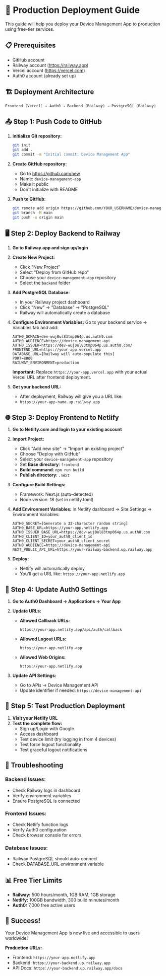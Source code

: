 # 🚀 Production Deployment Guide

This guide will help you deploy your Device Management App to production using free-tier services.

## 📋 Prerequisites

- GitHub account
- Railway account (https://railway.app)
- Vercel account (https://vercel.com)
- Auth0 account (already set up)

## 🏗️ Deployment Architecture

```
Frontend (Vercel) → Auth0 → Backend (Railway) → PostgreSQL (Railway)
```

## 📤 Step 1: Push Code to GitHub

1. **Initialize Git repository:**
   ```bash
   git init
   git add .
   git commit -m "Initial commit: Device Management App"
   ```

2. **Create GitHub repository:**
   - Go to https://github.com/new
   - Name: `device-management-app`
   - Make it public
   - Don't initialize with README

3. **Push to GitHub:**
   ```bash
   git remote add origin https://github.com/YOUR_USERNAME/device-management-app.git
   git branch -M main
   git push -u origin main
   ```

## 🖥️ Step 2: Deploy Backend to Railway

1. **Go to Railway.app and sign up/login**

2. **Create New Project:**
   - Click "New Project"
   - Select "Deploy from GitHub repo"
   - Choose your `device-management-app` repository
   - Select the `backend` folder

3. **Add PostgreSQL Database:**
   - In your Railway project dashboard
   - Click "New" → "Database" → "PostgreSQL"
   - Railway will automatically create a database

4. **Configure Environment Variables:**
   Go to your backend service → Variables tab and add:
   ```
   AUTH0_DOMAIN=dev-wuj0ul83tmp064p.us.auth0.com
   AUTH0_AUDIENCE=https://device-management-api
   AUTH0_ISSUER=https://dev-wuj0ul83tmp064p.us.auth0.com/
   FRONTEND_URL=https://your-app.vercel.app
   DATABASE_URL=[Railway will auto-populate this]
   PORT=8000
   RAILWAY_ENVIRONMENT=production
   ```
   
   **Important:** Replace `https://your-app.vercel.app` with your actual Vercel URL after frontend deployment.

5. **Get your backend URL:**
   - After deployment, Railway will give you a URL like:
   - `https://your-app-name.up.railway.app`

## 🌐 Step 3: Deploy Frontend to Netlify

1. **Go to Netlify.com and login to your existing account**

2. **Import Project:**
   - Click "Add new site" → "Import an existing project"
   - Choose "Deploy with GitHub"
   - Select your `device-management-app` repository
   - Set **Base directory**: `frontend`
   - **Build command**: `npm run build`
   - **Publish directory**: `.next`

3. **Configure Build Settings:**
   - Framework: Next.js (auto-detected)
   - Node version: 18 (set in netlify.toml)

4. **Add Environment Variables:**
   In Netlify dashboard → Site Settings → Environment Variables:
   ```
   AUTH0_SECRET=[Generate a 32-character random string]
   AUTH0_BASE_URL=https://your-app.netlify.app
   AUTH0_ISSUER_BASE_URL=https://dev-wuj0ul83tmp064p.us.auth0.com
   AUTH0_CLIENT_ID=your_auth0_client_id
   AUTH0_CLIENT_SECRET=your_auth0_client_secret
   AUTH0_AUDIENCE=https://device-management-api
   NEXT_PUBLIC_API_URL=https://your-railway-backend.up.railway.app
   ```

5. **Deploy:**
   - Netlify will automatically deploy
   - You'll get a URL like: `https://your-app.netlify.app`

## 🔐 Step 4: Update Auth0 Settings

1. **Go to Auth0 Dashboard → Applications → Your App**

2. **Update URLs:**
   - **Allowed Callback URLs:**
     ```
     https://your-app.netlify.app/api/auth/callback
     ```
   
   - **Allowed Logout URLs:**
     ```
     https://your-app.netlify.app
     ```
   
   - **Allowed Web Origins:**
     ```
     https://your-app.netlify.app
     ```

3. **Update API Settings:**
   - Go to APIs → Device Management API
   - Update identifier if needed: `https://device-management-api`

## 🧪 Step 5: Test Production Deployment

1. **Visit your Netlify URL**
2. **Test the complete flow:**
   - Sign up/Login with Google
   - Access dashboard
   - Test device limit (try logging in from 4 devices)
   - Test force logout functionality
   - Test graceful logout notifications

## 🔧 Troubleshooting

### Backend Issues:
- Check Railway logs in dashboard
- Verify environment variables
- Ensure PostgreSQL is connected

### Frontend Issues:
- Check Netlify function logs
- Verify Auth0 configuration  
- Check browser console for errors

### Database Issues:
- Railway PostgreSQL should auto-connect
- Check DATABASE_URL environment variable

## 📊 Free Tier Limits

- **Railway:** 500 hours/month, 1GB RAM, 1GB storage
- **Netlify:** 100GB bandwidth, 300 build minutes/month
- **Auth0:** 7,000 free active users

## 🎉 Success!

Your Device Management App is now live and accessible to users worldwide!

**Production URLs:**
- Frontend: `https://your-app.netlify.app`
- Backend: `https://your-backend.up.railway.app`
- API Docs: `https://your-backend.up.railway.app/docs`
